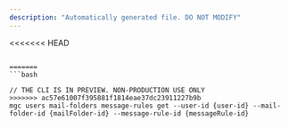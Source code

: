 ```yaml
---
description: "Automatically generated file. DO NOT MODIFY"
---
```


<<<<<<< HEAD
```cli

=======
```bash

// THE CLI IS IN PREVIEW. NON-PRODUCTION USE ONLY
>>>>>>> ac57e61007f395881f1814eae37dc23911227b9b
mgc users mail-folders message-rules get --user-id {user-id} --mail-folder-id {mailFolder-id} --message-rule-id {messageRule-id}

```
